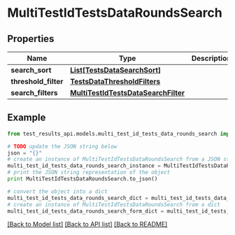 # MultiTestIdTestsDataRoundsSearch


## Properties
Name | Type | Description | Notes
------------ | ------------- | ------------- | -------------
**search_sort** | [**List[TestsDataSearchSort]**](TestsDataSearchSort.md) |  | [optional] 
**threshold_filter** | [**TestsDataThresholdFilters**](TestsDataThresholdFilters.md) |  | [optional] 
**search_filters** | [**MultiTestIdTestsDataSearchFilter**](MultiTestIdTestsDataSearchFilter.md) |  | [optional] 

## Example

```python
from test_results_api.models.multi_test_id_tests_data_rounds_search import MultiTestIdTestsDataRoundsSearch

# TODO update the JSON string below
json = "{}"
# create an instance of MultiTestIdTestsDataRoundsSearch from a JSON string
multi_test_id_tests_data_rounds_search_instance = MultiTestIdTestsDataRoundsSearch.from_json(json)
# print the JSON string representation of the object
print MultiTestIdTestsDataRoundsSearch.to_json()

# convert the object into a dict
multi_test_id_tests_data_rounds_search_dict = multi_test_id_tests_data_rounds_search_instance.to_dict()
# create an instance of MultiTestIdTestsDataRoundsSearch from a dict
multi_test_id_tests_data_rounds_search_form_dict = multi_test_id_tests_data_rounds_search.from_dict(multi_test_id_tests_data_rounds_search_dict)
```
[[Back to Model list]](../README.md#documentation-for-models) [[Back to API list]](../README.md#documentation-for-api-endpoints) [[Back to README]](../README.md)


